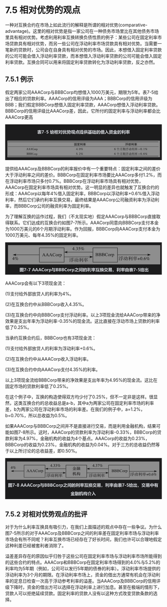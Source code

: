 # 7.5 相对优势的观点

一种对互换合约在市场上如此流行的解释是所谓的相对优势(comparative-advantage)。这里的相对优势是指一家公司在一种债务市场里比在其他债务市场里具有相对优势。考虑利用利率互换转换负债性质的例子：某些公司在固定利率市场贷款具有相对优势，而另一些公司在浮动利率市场贷款具有相对优势。当需要一笔新的贷款时，公司会在自身具有相对优势的市场。因此，本想借入固定利率贷款的公司可能会借入浮动利率贷款，而本想借入浮动利率贷款的公司可能会借入固定利率贷款。互换合同可以用来将固定利率贷款转化为浮动利率贷款，反之亦然。

## 7.5.1 例示

假定两家公司AAACorp与BBBCorp均想借入1000万美元，期限为5年。表7-5给出了相应的贷款利率。AAACorp的信用评级为AAA；BBBCorp的信用评级为BBB；我们假定BBBCorp想借入固定利率贷款，AAACorp想借入浮动利率贷款。BBBCorp的信用评级比AAACorp差，因此，它所付的固定利率与浮动利率都会比AAACorp更高

![](images/2024-02-29-14-06-39.png)

提供给AAACorp及BBBCorp的利率报价中有一个重要特点：固定利率之间的差价大于浮动利率之间的差价。BBBCorp在固定利率市场要比AAACorp多付1.2%，而在浮动利率市场只多付0.7%。BBBCorp在浮动利率市场具有相对优势，AAACorp在固定利率市场具有相对优势。这一明显的差异也就触发了互换合约的形成：AAACorp以每年4%借入固定利率，BBBCorp以浮动利率+0.6%借入浮动利率，然后它们承约利率互换交易，最终结果是AAACorp公司融资利率为浮动利率，而BBBCorp公司的融资利率为固定利率。

为了理解互换的运作过程，我们（不太现实地）假定AAACorp与BBBCorp直接取得联系。它们达成的互换合约如图7-7所示。AAACorp同意向BBBCorp支付本金为1000万美元的6个月期浮动利率。作为回报，BBBCorp向AAACorp支付本金为1000万美元、每年4.35%的固定利率。

![](images/2024-02-29-14-07-12.png)

AAACorp会有以下3项现金流：

(1)支付给外部放贷人的利率为4%。

(2)在互换合约中从BBBCorp收入4.35%。

(3)在互换合约中向BBBCorp支付浮动利率。以上3项现金流给AAACorp带来的净效果是支出年率为浮动利率-0.35%的现金流。这比直接在浮动市场上贷款的利率低了0.25%。

当承约互换合约后，BBBCorp也有3项现金流：

(1)支付给外部放贷人的利率为浮动利率+0.6%。

(2)在互换合约中从AAACorp收入浮动利率。

(3)在互换合约中向AAACorp支付4.35%的利率。

以上3项现金流给BBBCorp带来的净效果是支出年率为4.95%的现金流。这比在固定市场的贷款利率低了0.25%。

在这个例子中，互换的构造使得双方均少付了0.25%，但不一定非是这样。很显然，这类互换合约的总收益总是a-b，其中a为两家公司在固定利率市场的利率差，b为两家公司在浮动利率市场的利率差。在我们的例子中，a=1.2%，b=0.70%，所以总收益为0.5%。

如果AAACorp与BBBCorp之间并不是直接进行交易，而是利用金融机构，结果可能如图7-8所示。这时，AAACorp的贷款利率为浮动利率-0.33%，BBBCorp的贷款利率为4.97%，金融机构的收益为4个基点。AAACorp的收益为0.23%，BBBCorp的收益为0.23%，金融机构的收益为0.04%。对于三方的总收益仍然等于以上所讨论的总收益差，即0.50%。

![](images/2024-02-29-14-09-00.png)

## 7.5.2 对相对优势观点的批评

对于为什么利率互换具有吸引力，在我们上面描述的观点中存在一些争议。为什么图7-5所示的对于AAACorp及BBBCorp之间的利率差在固定利率市场与浮动利率市场会有所不同呢？利率互换市场已经存在了好长时间，我们也许可以合理地假定这种利差已经被套利者消除了。

溢差差异存在的原因似乎归咎于这些公司在固定利率市场与浮动利率市场所能得到的这些合约的特点。AAACorp和BBBCorp在固定利率市场得到的4.0%与5.2%的利率均为5年期（例如，公司可以发行5年期的债券的利率）。浮动利率市场提供的浮动利率为3个月的期限。在浮动利率市场上，资金的借出方通常有机会在浮动利率的定息日检查一次高于浮动参考利率的溢差。当AAACorp及BBBCorp的信用评级下降时，资金的借出方可以选择在浮动利率上进行加息。甚至在极端的情形下，贷款人可以拒绝延续贷款。固定利率的贷款人没有以这种方式改变贷款条款的选择。